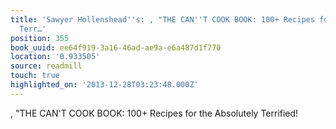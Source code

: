 ```yaml
---
title: 'Sawyer Hollenshead''s: , "THE CAN''T COOK BOOK: 100+ Recipes for the Absolutely
  Terr…'
position: 355
book_uuid: ee64f919-3a16-46ad-ae9a-e6a487d1f770
location: '0.933505'
source: readmill
touch: true
highlighted_on: '2013-12-28T03:23:48.000Z'
---
```


, "THE CAN'T COOK BOOK: 100+ Recipes for the Absolutely Terrified!